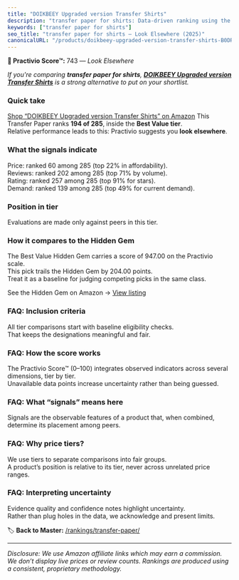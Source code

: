 ```yaml
---
title: "DOIKBEEY Upgraded version Transfer Shirts"
description: "transfer paper for shirts: Data-driven ranking using the Practivio Score™. Positioned by quality, value, demand, findability, momentum."
keywords: ["transfer paper for shirts"]
seo_title: "transfer paper for shirts — Look Elsewhere (2025)"
canonicalURL: "/products/doikbeey-upgraded-version-transfer-shirts-B0DRC4TWWJ/"
---
```


**🚫 Practivio Score™:** 743 — _Look Elsewhere_


*If you're comparing **transfer paper for shirts**, **[DOIKBEEY Upgraded version Transfer Shirts](https://www.amazon.com/dp/B0DRC4TWWJ?tag=practivio-20)** is a strong alternative to put on your shortlist.*
### Quick take
[Shop “DOIKBEEY Upgraded version Transfer Shirts” on Amazon](https://www.amazon.com/dp/B0DRC4TWWJ?tag=practivio-20)
This Transfer Paper ranks **194 of 285**, inside the **Best Value tier**.  
Relative performance leads to this: Practivio suggests you **look elsewhere**.

### What the signals indicate
Price: ranked 60 among 285 (top 22% in affordability).  
Reviews: ranked 202 among 285 (top 71% by volume).  
Rating: ranked 257 among 285 (top 91% for stars).  
Demand: ranked 139 among 285 (top 49% for current demand).

### Position in tier
Evaluations are made only against peers in this tier.

### How it compares to the Hidden Gem
The Best Value Hidden Gem carries a score of 947.00 on the Practivio scale.  
This pick trails the Hidden Gem by 204.00 points.  
Treat it as a baseline for judging competing picks in the same class.  

See the Hidden Gem on Amazon → [View listing](https://www.amazon.com/dp/B0943DQ9CD?tag=practivio-20)

### FAQ: Inclusion criteria
All tier comparisons start with baseline eligibility checks.  
That keeps the designations meaningful and fair.

### FAQ: How the score works
The Practivio Score™ (0–100) integrates observed indicators across several dimensions, tier by tier.  
Unavailable data points increase uncertainty rather than being guessed.

### FAQ: What “signals” means here
Signals are the observable features of a product that, when combined, determine its placement among peers.

### FAQ: Why price tiers?
We use tiers to separate comparisons into fair groups.  
A product’s position is relative to its tier, never across unrelated price ranges.

### FAQ: Interpreting uncertainty
Evidence quality and confidence notes highlight uncertainty.  
Rather than plug holes in the data, we acknowledge and present limits.


🏷️ **Back to Master:** [/rankings/transfer-paper/](/rankings/transfer-paper/)

---
_Disclosure: We use Amazon affiliate links which may earn a commission. We don’t display live prices or review counts. Rankings are produced using a consistent, proprietary methodology._
